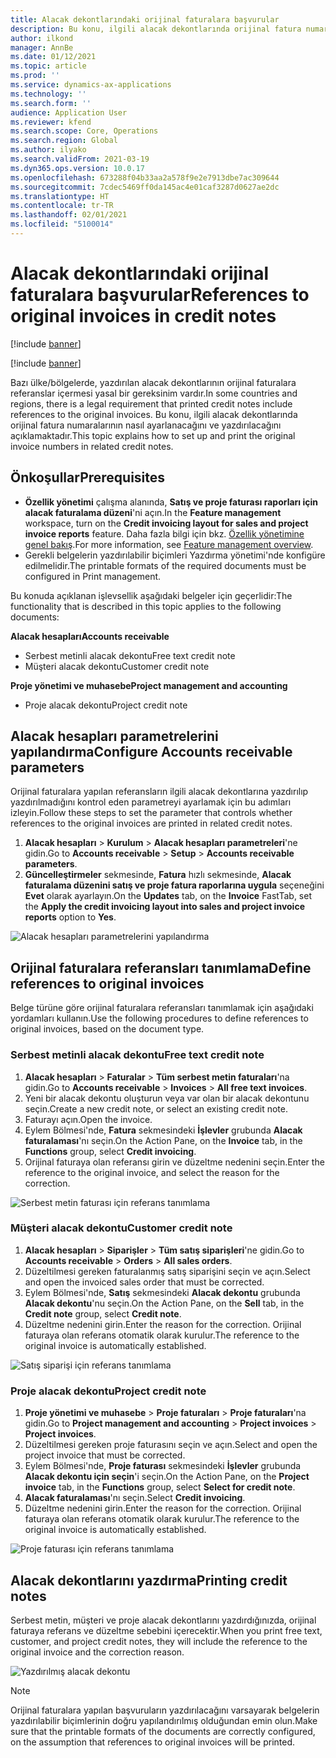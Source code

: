 ```yaml
---
title: Alacak dekontlarındaki orijinal faturalara başvurular
description: Bu konu, ilgili alacak dekontlarında orijinal fatura numaralarının nasıl ayarlanacağını ve yazdırılacağını açıklamaktadır.
author: ilkond
manager: AnnBe
ms.date: 01/12/2021
ms.topic: article
ms.prod: ''
ms.service: dynamics-ax-applications
ms.technology: ''
ms.search.form: ''
audience: Application User
ms.reviewer: kfend
ms.search.scope: Core, Operations
ms.search.region: Global
ms.author: ilyako
ms.search.validFrom: 2021-03-19
ms.dyn365.ops.version: 10.0.17
ms.openlocfilehash: 673288f04b33aa2a578f9e2e7913dbe7ac309644
ms.sourcegitcommit: 7cdec5469ff0da145ac4e01caf3287d0627ae2dc
ms.translationtype: HT
ms.contentlocale: tr-TR
ms.lasthandoff: 02/01/2021
ms.locfileid: "5100014"
---
```

# <a name="references-to-original-invoices-in-credit-notes"></a><span data-ttu-id="7793e-103">Alacak dekontlarındaki orijinal faturalara başvurular</span><span class="sxs-lookup"><span data-stu-id="7793e-103">References to original invoices in credit notes</span></span>

[!include [banner](../includes/banner.md)]

[!include [banner](../includes/preview-banner.md)]

<span data-ttu-id="7793e-104">Bazı ülke/bölgelerde, yazdırılan alacak dekontlarının orijinal faturalara referanslar içermesi yasal bir gereksinim vardır.</span><span class="sxs-lookup"><span data-stu-id="7793e-104">In some countries and regions, there is a legal requirement that printed credit notes include references to the original invoices.</span></span> <span data-ttu-id="7793e-105">Bu konu, ilgili alacak dekontlarında orijinal fatura numaralarının nasıl ayarlanacağını ve yazdırılacağını açıklamaktadır.</span><span class="sxs-lookup"><span data-stu-id="7793e-105">This topic explains how to set up and print the original invoice numbers in related credit notes.</span></span>

## <a name="prerequisites"></a><span data-ttu-id="7793e-106">Önkoşullar</span><span class="sxs-lookup"><span data-stu-id="7793e-106">Prerequisites</span></span>

- <span data-ttu-id="7793e-107">**Özellik yönetimi** çalışma alanında, **Satış ve proje faturası raporları için alacak faturalama düzeni**'ni açın.</span><span class="sxs-lookup"><span data-stu-id="7793e-107">In the **Feature management** workspace, turn on the **Credit invoicing layout for sales and project invoice reports** feature.</span></span> <span data-ttu-id="7793e-108">Daha fazla bilgi için bkz. [Özellik yönetimine genel bakış](../../fin-and-ops/get-started/feature-management/feature-management-overview.md).</span><span class="sxs-lookup"><span data-stu-id="7793e-108">For more information, see [Feature management overview](../../fin-and-ops/get-started/feature-management/feature-management-overview.md).</span></span>
- <span data-ttu-id="7793e-109">Gerekli belgelerin yazdırılabilir biçimleri Yazdırma yönetimi'nde konfigüre edilmelidir.</span><span class="sxs-lookup"><span data-stu-id="7793e-109">The printable formats of the required documents must be configured in Print management.</span></span>

<span data-ttu-id="7793e-110">Bu konuda açıklanan işlevsellik aşağıdaki belgeler için geçerlidir:</span><span class="sxs-lookup"><span data-stu-id="7793e-110">The functionality that is described in this topic applies to the following documents:</span></span>

<span data-ttu-id="7793e-111">**Alacak hesapları**</span><span class="sxs-lookup"><span data-stu-id="7793e-111">**Accounts receivable**</span></span>

- <span data-ttu-id="7793e-112">Serbest metinli alacak dekontu</span><span class="sxs-lookup"><span data-stu-id="7793e-112">Free text credit note</span></span>
- <span data-ttu-id="7793e-113">Müşteri alacak dekontu</span><span class="sxs-lookup"><span data-stu-id="7793e-113">Customer credit note</span></span>

<span data-ttu-id="7793e-114">**Proje yönetimi ve muhasebe**</span><span class="sxs-lookup"><span data-stu-id="7793e-114">**Project management and accounting**</span></span>

- <span data-ttu-id="7793e-115">Proje alacak dekontu</span><span class="sxs-lookup"><span data-stu-id="7793e-115">Project credit note</span></span>

## <a name="configure-accounts-receivable-parameters"></a><span data-ttu-id="7793e-116">Alacak hesapları parametrelerini yapılandırma</span><span class="sxs-lookup"><span data-stu-id="7793e-116">Configure Accounts receivable parameters</span></span>

<span data-ttu-id="7793e-117">Orijinal faturalara yapılan referansların ilgili alacak dekontlarına yazdırılıp yazdırılmadığını kontrol eden parametreyi ayarlamak için bu adımları izleyin.</span><span class="sxs-lookup"><span data-stu-id="7793e-117">Follow these steps to set the parameter that controls whether references to the original invoices are printed in related credit notes.</span></span>

1. <span data-ttu-id="7793e-118">**Alacak hesapları** \> **Kurulum** \> **Alacak hesapları parametreleri**'ne gidin.</span><span class="sxs-lookup"><span data-stu-id="7793e-118">Go to **Accounts receivable** \> **Setup** \> **Accounts receivable parameters**.</span></span>
2. <span data-ttu-id="7793e-119">**Güncelleştirmeler** sekmesinde, **Fatura** hızlı sekmesinde, **Alacak faturalama düzenini satış ve proje fatura raporlarına uygula** seçeneğini **Evet** olarak ayarlayın.</span><span class="sxs-lookup"><span data-stu-id="7793e-119">On the **Updates** tab, on the **Invoice** FastTab, set the **Apply the credit invoicing layout into sales and project invoice reports** option to **Yes**.</span></span>

![Alacak hesapları parametrelerini yapılandırma](media/original-invoice-number-in-credit-note.jpg)

## <a name="define-references-to-original-invoices"></a><span data-ttu-id="7793e-121">Orijinal faturalara referansları tanımlama</span><span class="sxs-lookup"><span data-stu-id="7793e-121">Define references to original invoices</span></span>

<span data-ttu-id="7793e-122">Belge türüne göre orijinal faturalara referansları tanımlamak için aşağıdaki yordamları kullanın.</span><span class="sxs-lookup"><span data-stu-id="7793e-122">Use the following procedures to define references to original invoices, based on the document type.</span></span>

### <a name="free-text-credit-note"></a><span data-ttu-id="7793e-123">Serbest metinli alacak dekontu</span><span class="sxs-lookup"><span data-stu-id="7793e-123">Free text credit note</span></span>

1. <span data-ttu-id="7793e-124">**Alacak hesapları** \> **Faturalar** \> **Tüm serbest metin faturaları**'na gidin.</span><span class="sxs-lookup"><span data-stu-id="7793e-124">Go to **Accounts receivable** \> **Invoices** \> **All free text invoices**.</span></span>
2. <span data-ttu-id="7793e-125">Yeni bir alacak dekontu oluşturun veya var olan bir alacak dekontunu seçin.</span><span class="sxs-lookup"><span data-stu-id="7793e-125">Create a new credit note, or select an existing credit note.</span></span>
3. <span data-ttu-id="7793e-126">Faturayı açın.</span><span class="sxs-lookup"><span data-stu-id="7793e-126">Open the invoice.</span></span>
4. <span data-ttu-id="7793e-127">Eylem Bölmesi'nde, **Fatura** sekmesindeki **İşlevler** grubunda **Alacak faturalaması**'nı seçin.</span><span class="sxs-lookup"><span data-stu-id="7793e-127">On the Action Pane, on the **Invoice** tab, in the **Functions** group, select **Credit invoicing**.</span></span>
5. <span data-ttu-id="7793e-128">Orijinal faturaya olan referansı girin ve düzeltme nedenini seçin.</span><span class="sxs-lookup"><span data-stu-id="7793e-128">Enter the reference to the original invoice, and select the reason for the correction.</span></span>

![Serbest metin faturası için referans tanımlama](media/reference-original-invoice-FTI.jpg)

### <a name="customer-credit-note"></a><span data-ttu-id="7793e-130">Müşteri alacak dekontu</span><span class="sxs-lookup"><span data-stu-id="7793e-130">Customer credit note</span></span>

1. <span data-ttu-id="7793e-131">**Alacak hesapları** \> **Siparişler** \> **Tüm satış siparişleri**'ne gidin.</span><span class="sxs-lookup"><span data-stu-id="7793e-131">Go to **Accounts receivable** \> **Orders** \> **All sales orders**.</span></span>
2. <span data-ttu-id="7793e-132">Düzeltilmesi gereken faturalanmış satış siparişini seçin ve açın.</span><span class="sxs-lookup"><span data-stu-id="7793e-132">Select and open the invoiced sales order that must be corrected.</span></span>
3. <span data-ttu-id="7793e-133">Eylem Bölmesi'nde, **Satış** sekmesindeki **Alacak dekontu** grubunda **Alacak dekontu**'nu seçin.</span><span class="sxs-lookup"><span data-stu-id="7793e-133">On the Action Pane, on the **Sell** tab, in the **Credit note** group, select **Credit note**.</span></span>
4. <span data-ttu-id="7793e-134">Düzeltme nedenini girin.</span><span class="sxs-lookup"><span data-stu-id="7793e-134">Enter the reason for the correction.</span></span> <span data-ttu-id="7793e-135">Orijinal faturaya olan referans otomatik olarak kurulur.</span><span class="sxs-lookup"><span data-stu-id="7793e-135">The reference to the original invoice is automatically established.</span></span>

![Satış siparişi için referans tanımlama](media/reference-original-invoice-SO.jpg)

### <a name="project-credit-note"></a><span data-ttu-id="7793e-137">Proje alacak dekontu</span><span class="sxs-lookup"><span data-stu-id="7793e-137">Project credit note</span></span>

1. <span data-ttu-id="7793e-138">**Proje yönetimi ve muhasebe** \> **Proje faturaları** \> **Proje faturaları**'na gidin.</span><span class="sxs-lookup"><span data-stu-id="7793e-138">Go to **Project management and accounting** \> **Project invoices** \> **Project invoices**.</span></span>
2. <span data-ttu-id="7793e-139">Düzeltilmesi gereken proje faturasını seçin ve açın.</span><span class="sxs-lookup"><span data-stu-id="7793e-139">Select and open the project invoice that must be corrected.</span></span>
3. <span data-ttu-id="7793e-140">Eylem Bölmesi'nde, **Proje faturası** sekmesindeki **İşlevler** grubunda **Alacak dekontu için seçin**'i seçin.</span><span class="sxs-lookup"><span data-stu-id="7793e-140">On the Action Pane, on the **Project invoice** tab, in the **Functions** group, select **Select for credit note**.</span></span>
4. <span data-ttu-id="7793e-141">**Alacak faturalaması**'nı seçin.</span><span class="sxs-lookup"><span data-stu-id="7793e-141">Select **Credit invoicing**.</span></span>
5. <span data-ttu-id="7793e-142">Düzeltme nedenini girin.</span><span class="sxs-lookup"><span data-stu-id="7793e-142">Enter the reason for the correction.</span></span> <span data-ttu-id="7793e-143">Orijinal faturaya olan referans otomatik olarak kurulur.</span><span class="sxs-lookup"><span data-stu-id="7793e-143">The reference to the original invoice is automatically established.</span></span>

![Proje faturası için referans tanımlama](media/reference-original-invoice-project.jpg)

## <a name="printing-credit-notes"></a><span data-ttu-id="7793e-145">Alacak dekontlarını yazdırma</span><span class="sxs-lookup"><span data-stu-id="7793e-145">Printing credit notes</span></span>

<span data-ttu-id="7793e-146">Serbest metin, müşteri ve proje alacak dekontlarını yazdırdığınızda, orijinal faturaya referans ve düzeltme sebebini içerecektir.</span><span class="sxs-lookup"><span data-stu-id="7793e-146">When you print free text, customer, and project credit notes, they will include the reference to the original invoice and the correction reason.</span></span>

![Yazdırılmış alacak dekontu](media/credit-note-FTI.jpg)

> [!NOTE]
> <span data-ttu-id="7793e-148">Orijinal faturalara yapılan başvuruların yazdırılacağını varsayarak belgelerin yazdırılabilir biçimlerinin doğru yapılandırılmış olduğundan emin olun.</span><span class="sxs-lookup"><span data-stu-id="7793e-148">Make sure that the printable formats of the documents are correctly configured, on the assumption that references to original invoices will be printed.</span></span>
